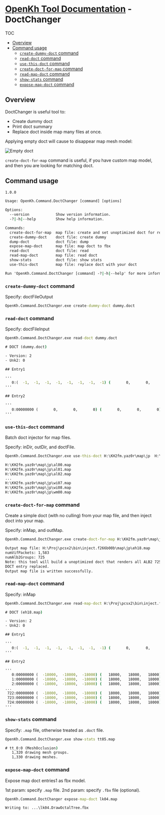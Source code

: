 # [OpenKh Tool Documentation](../index.md) - DoctChanger <!-- omit in toc -->

TOC

- [Overview](#overview)
- [Command usage](#command-usage)
  - [`create-dummy-doct` command](#create-dummy-doct-command)
  - [`read-doct` command](#read-doct-command)
  - [`use-this-doct` command](#use-this-doct-command)
  - [`create-doct-for-map` command](#create-doct-for-map-command)
  - [`read-map-doct` command](#read-map-doct-command)
  - [`show-stats` command](#show-stats-command)
  - [`expose-map-doct` command](#expose-map-doct-command)

## Overview

DoctChanger is useful tool to:

- Create dummy doct
- Print doct summary
- Replace doct inside map many files at once.

Applying empty doct will cause to disappear map mesh model:

![Empty doct](empty_doct.png)

`create-doct-for-map` command is useful, if you have custom map model, and then you are looking for matching doct.

## Command usage

```bat
1.0.0

Usage: OpenKh.Command.DoctChanger [command] [options]

Options:
  --version            Show version information.
  -?|-h|--help         Show help information.

Commands:
  create-doct-for-map  map file: create and set unoptimized doct for rendering entire map
  create-dummy-doct    doct file: create dummy
  dump-doct            doct file: dump
  expose-map-doct      map file: map doct to fbx
  read-doct            doct file: read
  read-map-doct        map file: read doct
  show-stats           doct file: show stats
  use-this-doct        map file: replace doct with your doct

Run 'OpenKh.Command.DoctChanger [command] -?|-h|--help' for more information about a command.
```

### `create-dummy-doct` command

Specify: doctFileOutput

```bat
OpenKh.Command.DoctChanger.exe create-dummy-doct dummy.doct

```

### `read-doct` command

Specify: doctFileInput

```bat
OpenKh.Command.DoctChanger.exe read-doct dummy.doct

# DOCT (dummy.doct)

- Version: 2
- Unk2: 0

## Entry1

'''
   0:(  -1,  -1,  -1,  -1,  -1,  -1,  -1,  -1) (       0,       0,       0) (       0,       0,       0)    0    0 00000000
'''

## Entry2

'''
   0:00000000 (       0,       0,       0) (       0,       0,       0)
'''
```

### `use-this-doct` command

Batch doct injector for map files.

Specify: inDir, outDir, and doctFile.

```bat
OpenKh.Command.DoctChanger.exe use-this-doct H:\KH2fm.yaz0r\map\jp  H:\Proj\pcsx2\bin\inject.f266b00b\map\jp dummy.doct

H:\KH2fm.yaz0r\map\jp\al00.map
H:\KH2fm.yaz0r\map\jp\al01.map
H:\KH2fm.yaz0r\map\jp\al02.map
...
H:\KH2fm.yaz0r\map\jp\wi07.map
H:\KH2fm.yaz0r\map\jp\wi08.map
H:\KH2fm.yaz0r\map\jp\wm00.map
```

### `create-doct-for-map` command

Create a simple doct (with no culling) from your map file, and then inject doct into your map.

Specify: inMap, and outMap.

```bat
OpenKh.Command.DoctChanger.exe create-doct-for-map H:\KH2fm.yaz0r\map\jp\eh18.map H:\Proj\pcsx2\bin\inject.f266b00b\map\jp\eh18.map

Output map file: H:\Proj\pcsx2\bin\inject.f266b00b\map\jp\eh18.map
numVifPackets: 1,583
numAlb2Groups: 725
Note: this tool will build a unoptimized doct that renders all ALB2 725 groups.
DOCT entry replaced.
Output map file is written successfully.
```

### `read-map-doct` command

Specify: inMap

```bat
OpenKh.Command.DoctChanger.exe read-map-doct H:\Proj\pcsx2\bin\inject.f266b00b\map\jp\eh18.map

# DOCT (eh18.map)

- Version: 2
- Unk2: 0

## Entry1

'''
   0:(  -1,  -1,  -1,  -1,  -1,  -1,  -1,  -1) (       0,       0,       0) (       0,       0,       0)    0  725 00000000
'''

## Entry2

'''
   0:00000000 (  -18000,  -18000,  -18000) (   18000,   18000,   18000)
   1:00000000 (  -18000,  -18000,  -18000) (   18000,   18000,   18000)
   2:00000000 (  -18000,  -18000,  -18000) (   18000,   18000,   18000)
...
 722:00000000 (  -18000,  -18000,  -18000) (   18000,   18000,   18000)
 723:00000000 (  -18000,  -18000,  -18000) (   18000,   18000,   18000)
 724:00000000 (  -18000,  -18000,  -18000) (   18000,   18000,   18000)
'''
```

### `show-stats` command

Specify: `.map` file, otherwise treated as `.doct` file.

```bat
OpenKh.Command.DoctChanger.exe show-stats tt05.map

# tt_0:0 (MeshOcclusion)
   1,320 drawing mesh groups.
   1,330 drawing meshes.
```

### `expose-map-doct` command

Expose map doct entries1 as fbx model.

1st param: specify `.map` file.
2nd param: specify `.fbx` file (optional).

```bat
OpenKh.Command.DoctChanger expose-map-doct lk04.map

Writing to: ...\lk04.DrawOctalTree.fbx
```
